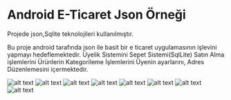 ﻿# Android E-Ticaret Json Örneği
Projede json,Sqlite teknolojileri kullanılmıştır.

Bu proje android tarafında json ile basit bir e ticaret uygulamasının işlevini yapmayı hedeflemektedir.
	Üyelik Sistemini
	Sepet Sistemi(SqlLite)
	Satın Alma işlemlerini 
	Ürünlerin Kategorileme İşlemlerini 
	Üyenin ayarlarını,
	Adres Düzenlemesini içermektedir.
	
![alt text](ext.jpeg "Project Photo 1")
![alt text](ext1.jpeg "Project Photo 2")
![alt text](ext2.jpeg "Project Photo 3")
![alt text](ext3.jpeg "Project Photo 4")
![alt text](ext4.jpeg "Project Photo 5")
![alt text](ext5.jpeg "Project Photo 6")
![alt text](ext6.jpeg "Project Photo 7")
![alt text](ext7.jpeg "Project Photo 8")
